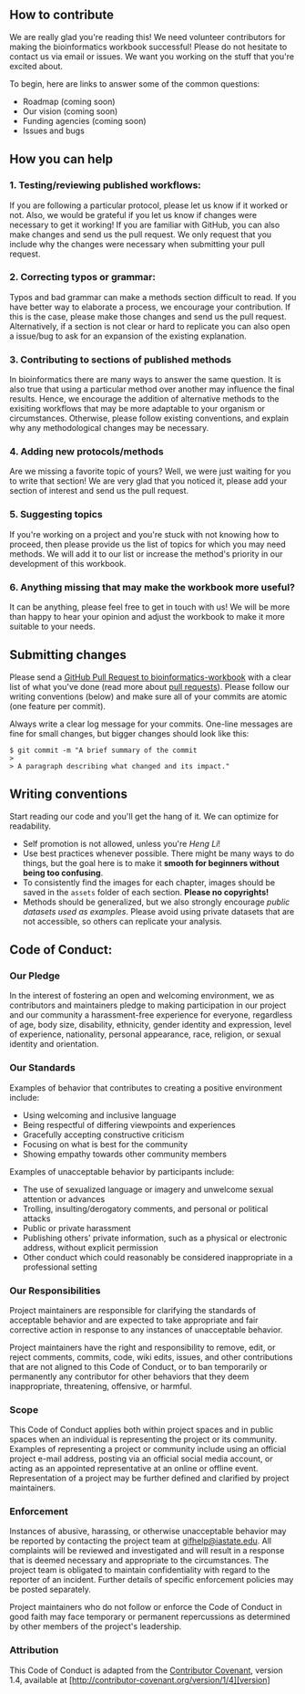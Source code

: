 ## How to contribute

We are really glad you're reading this! We need volunteer contributors for making the bioinformatics workbook successful! Please do not hesitate to contact us via email or issues. We want you working on the stuff that you're excited about.

To begin, here are links to answer some of the common questions:

  * Roadmap (coming soon)
  * Our vision (coming soon)
  * Funding agencies (coming soon)
  * Issues and bugs

## How you can help

### 1. Testing/reviewing published workflows:

If you are following a particular protocol, please let us know if it worked or not. Also, we would be grateful if you let us know if changes were necessary to get it working! If you are familiar with GitHub, you can also make changes and send us the pull request. We only request that you include why the changes were necessary when submitting your pull request.

### 2. Correcting typos or grammar:

Typos and bad grammar can make a methods section difficult to read. If you have better way to elaborate a process, we encourage your contribution. If this is the case, please make those changes and send us the pull request. Alternatively, if a section is not clear or hard to replicate you can also open a issue/bug to ask for an expansion of the existing explanation.

### 3. Contributing to sections of published methods

In bioinformatics there are many ways to answer the same question. It is also true that using a particular method over another may influence the final results. Hence, we encourage the addition of alternative methods to the exisiting workflows that may be more adaptable to your organism or circumstances. Otherwise, please follow existing conventions, and explain why any methodological changes may be necessary.

### 4. Adding new protocols/methods

Are we missing a favorite topic of yours? Well, we were just waiting for you to write that section! We are very glad that you noticed it, please add your section of interest and send us the pull request.

### 5. Suggesting topics

If you're working on a project and you're stuck with not knowing how to proceed, then please provide us the list of topics for which you may need methods. We will add it to our list or increase the method's priority in our development of this workbook.  

### 6. Anything missing that may make the workbook more useful?

It can be anything, please feel free to get in touch with us! We will be more than happy to hear your opinion and adjust the workbook to make it more suitable to your needs.




## Submitting changes

Please send a [GitHub Pull Request to bioinformatics-workbook](https://github.com/ISUgenomics/bioinformatics-workbook/pull/new/master) with a clear list of what you've done (read more about [pull requests](http://help.github.com/pull-requests/)). Please follow our writing conventions (below) and make sure all of your commits are atomic (one feature per commit).

Always write a clear log message for your commits. One-line messages are fine for small changes, but bigger changes should look like this:

    $ git commit -m "A brief summary of the commit
    >
    > A paragraph describing what changed and its impact."

## Writing conventions

Start reading our code and you'll get the hang of it. We can optimize for readability.

  * Self promotion is not allowed, unless you're _Heng Li_!
  * Use best practices whenever possible. There might be many ways to do things, but the goal here is to make it **smooth for beginners without being too confusing**.
  * To consistently find the images for each chapter, images should be saved in the `assets` folder of each section. **Please no copyrights!**
  * Methods should be generalized, but we also strongly encourage _public datasets used as examples_. Please avoid using private datasets that are not accessible, so others can replicate your analysis.

## Code of Conduct:

### Our Pledge

In the interest of fostering an open and welcoming environment, we as
contributors and maintainers pledge to making participation in our project and
our community a harassment-free experience for everyone, regardless of age, body
size, disability, ethnicity, gender identity and expression, level of experience,
nationality, personal appearance, race, religion, or sexual identity and
orientation.

### Our Standards

Examples of behavior that contributes to creating a positive environment
include:

* Using welcoming and inclusive language
* Being respectful of differing viewpoints and experiences
* Gracefully accepting constructive criticism
* Focusing on what is best for the community
* Showing empathy towards other community members

Examples of unacceptable behavior by participants include:

* The use of sexualized language or imagery and unwelcome sexual attention or
advances
* Trolling, insulting/derogatory comments, and personal or political attacks
* Public or private harassment
* Publishing others' private information, such as a physical or electronic
  address, without explicit permission
* Other conduct which could reasonably be considered inappropriate in a
  professional setting

### Our Responsibilities

Project maintainers are responsible for clarifying the standards of acceptable
behavior and are expected to take appropriate and fair corrective action in
response to any instances of unacceptable behavior.

Project maintainers have the right and responsibility to remove, edit, or
reject comments, commits, code, wiki edits, issues, and other contributions
that are not aligned to this Code of Conduct, or to ban temporarily or
permanently any contributor for other behaviors that they deem inappropriate,
threatening, offensive, or harmful.

### Scope

This Code of Conduct applies both within project spaces and in public spaces
when an individual is representing the project or its community. Examples of
representing a project or community include using an official project e-mail
address, posting via an official social media account, or acting as an appointed
representative at an online or offline event. Representation of a project may be
further defined and clarified by project maintainers.

### Enforcement

Instances of abusive, harassing, or otherwise unacceptable behavior may be
reported by contacting the project team at gifhelp@iastate.edu. All
complaints will be reviewed and investigated and will result in a response that
is deemed necessary and appropriate to the circumstances. The project team is
obligated to maintain confidentiality with regard to the reporter of an incident.
Further details of specific enforcement policies may be posted separately.

Project maintainers who do not follow or enforce the Code of Conduct in good
faith may face temporary or permanent repercussions as determined by other
members of the project's leadership.

### Attribution

This Code of Conduct is adapted from the [Contributor Covenant][homepage], version 1.4,
available at [http://contributor-covenant.org/version/1/4][version]

[homepage]: http://contributor-covenant.org
[version]: http://contributor-covenant.org/version/1/4/
